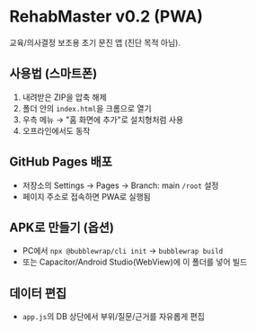 # RehabMaster v0.2 (PWA)

교육/의사결정 보조용 초기 문진 앱 (진단 목적 아님).

## 사용법 (스마트폰)
1) 내려받은 ZIP을 압축 해제
2) 폴더 안의 `index.html`을 크롬으로 열기
3) 우측 메뉴 → "홈 화면에 추가"로 설치형처럼 사용
4) 오프라인에서도 동작

## GitHub Pages 배포
- 저장소의 Settings → Pages → Branch: main `/root` 설정
- 페이지 주소로 접속하면 PWA로 실행됨

## APK로 만들기 (옵션)
- PC에서 `npx @bubblewrap/cli init` → `bubblewrap build`
- 또는 Capacitor/Android Studio(WebView)에 이 폴더를 넣어 빌드

## 데이터 편집
- `app.js`의 DB 상단에서 부위/질문/근거를 자유롭게 편집
